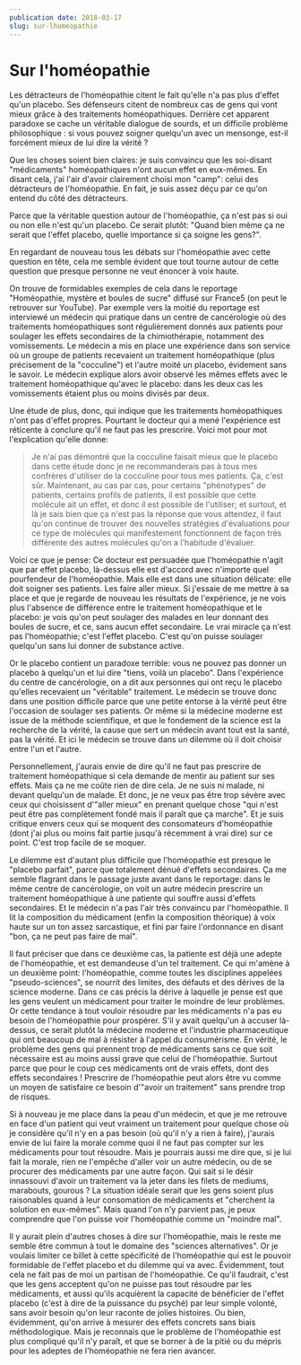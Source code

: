 ```yaml
---
publication date: 2018-03-17
slug: sur-lhomeopathie
---
```


# Sur l'homéopathie

Les détracteurs de l'homéopathie citent le fait qu'elle n'a pas plus d'effet qu'un placebo.
Ses défenseurs citent de nombreux cas de gens qui vont mieux grâce à des traitements homéopathiques.
Derrière cet apparent paradoxe se cache un véritable dialogue de sourds,
et un difficile problème philosophique :
si vous pouvez soigner quelqu'un avec un mensonge, est-il forcément mieux de lui dire la vérité ?

Que les choses soient bien claires: je suis convaincu que les soi-disant "médicaments" homéopathiques n'ont aucun effet en eux-mêmes.
En disant cela, j'ai l'air d'avoir clairement choisi mon "camp": celui des détracteurs de l'homéopathie.
En fait, je suis assez déçu par ce qu'on entend du côté des détracteurs.

Parce que la véritable question autour de l'homéopathie,
ça n'est pas si oui ou non elle n'est qu'un placebo.
Ce serait plutôt:
"Quand bien même ça ne serait que l'effet placebo, quelle importance si ça soigne les gens?".

En regardant de nouveau tous les débats sur l'homéopathie avec cette question en tête,
cela me semble évident que tout tourne autour de cette question
que presque personne ne veut énoncer à voix haute.

On trouve de formidables exemples de cela dans le reportage
"Homéopathie, mystère et boules de sucre" diffusé sur France5
(on peut le retrouver sur YouTube).
Par exemple vers la moitié du reportage
est interviewé un médecin qui pratique dans un centre de cancérologie
où des traitements homéopathiques sont régulièrement donnés aux patients
pour soulager les effets secondaires de la chimiothérapie, notamment des vomissements.
Le médecin a mis en place une expérience dans son service
où un groupe de patients recevaient un traitement homéopathique
(plus précisement de la "cocculine")
et l'autre moité un placebo, évidement sans le savoir.
Le médecin explique alors avoir observé
les mêmes effets avec le traitement homéopathique qu'avec le placebo:
dans les deux cas les vomissements étaient plus ou moins divisés par deux.

Une étude de plus, donc, qui indique que les traitements homéopathiques n'ont pas d'effet propres.
Pourtant le docteur qui a mené l'expérience est réticente à conclure qu'il ne faut pas les prescrire.
Voici mot pour mot l'explication qu'elle donne:

> Je n'ai pas démontré que la cocculine faisait mieux que le placebo dans cette étude
> donc je ne recommanderais pas à tous mes confrères d'utiliser de la cocculine
> pour tous mes patients. Ça, c'est sûr.
> Maintenant, au cas par cas, pour certains "phénotypes" de patients,
> certains profils de patients, il est possible que cette molécule ait un effet,
> et donc il est possible de l'utiliser;
> et surtout, et là je sais bien que ça n'est pas la réponse que vous attendez,
> il faut qu'on continue de trouver des nouvelles stratégies d'évaluations
> pour ce type de molécules qui manifestement fonctionnent de façon très différente
> des autres molécules qu'on a l'habitude d'évaluer.

Voici ce que je pense:
Ce docteur est persuadée que l'homéopathie n'agit que par effet placebo,
là-dessus elle est d'accord avec n'importe quel pourfendeur de l'homéopathie.
Mais elle est dans une situation délicate:
elle doit soigner ses patients. Les faire aller mieux.
Si j'essaie de me mettre à sa place et que je regarde de nouveau les résultats de l'expérience,
je ne vois plus l'absence de différence entre le traitement homéopathique et le placebo:
je vois qu'on peut soulager des malades en leur donnant des boules de sucre,
et ce, sans aucun effet secondaire.
Le vrai miracle ça n'est pas l'homéopathie; c'est l'effet placebo.
C'est qu'on puisse soulager quelqu'un sans lui donner de substance active.

Or le placebo contient un paradoxe terrible:
vous ne pouvez pas donner un placebo à quelqu'un et lui dire
"tiens, voilà un placebo".
Dans l'expérience du centre de cancérologie,
on a dit aux personnes qui ont reçu le placebo qu'elles recevaient un "véritable" traitement.
Le médecin se trouve donc dans une position difficile
parce que une petite entorse à la vérité
peut être l'occasion de soulager ses patients.
Or même si la médecine moderne est issue de la méthode scientifique,
et que le fondement de la science est la recherche de la vérité,
la cause que sert un médecin avant tout est la santé, pas la vérité.
Et ici le médecin se trouve dans un dilemme où il doit choisir entre l'un et l'autre.

Personnellement, j'aurais envie de dire
qu'il ne faut pas prescrire de traitement homéopathique
si cela demande de mentir au patient sur ses effets.
Mais ça ne me coûte rien de dire cela.
Je ne suis ni malade, ni devant quelqu'un de malade.
Et donc, je ne veux pas être trop sévère
avec ceux qui choisissent d'"aller mieux" en prenant quelque chose
"qui n'est peut être pas complètement fondé mais il paraît que ça marche".
Et je suis critique envers ceux qui se moquent des consomateurs d'homéopathie
(dont j'ai plus ou moins fait partie jusqu'à récemment à vrai dire)
sur ce point.
C'est trop facile de se moquer.

Le dilemme est d'autant plus difficile que l'homéopathie est presque
le "placebo parfait", parce que totalement dénué d'effets secondaires.
Ça me semble flagrant dans le passage juste avant dans le reportage:
dans le même centre de cancérologie, on voit un autre médecin
prescrire un traitement homéopathique à une patiente qui souffre aussi d'effets secondaires.
Et le médecin n'a pas l'air très convaincu par l'homéopathie.
Il lit la composition du médicament (enfin la composition théorique)
à voix haute sur un ton assez sarcastique,
et fini par faire l'ordonnance en disant "bon, ça ne peut pas faire de mal".

Il faut préciser que dans ce deuxième cas, la patiente est déjà une adepte de l'homéopathie,
et est demandeuse d'un tel traitement.
Ce qui m'amène à un deuxième point:
l'homéopathie, comme toutes les disciplines appelées "pseudo-sciences",
se nourrit des limites, des défauts et des dérives de la science moderne.
Dans ce cas précis la dérive à laquelle je pense
est que les gens veulent un médicament pour traiter le moindre de leur problèmes.
Or cette tendance à tout vouloir résoudre par les médicaments
n'a pas eu besoin de l'homéopathie pour prospérer.
S'il y avait quelqu'un à accuser là-dessus,
ce serait plutôt la médecine moderne et l'industrie pharmaceutique
qui ont beaucoup de mal à résister à l'appel du consumérisme.
En vérité, le problème des gens qui prennent trop de médicaments sans ce que soit nécessaire
est au moins aussi grave que celui de l'homéopathie.
Surtout parce que pour le coup ces médicaments ont de vrais effets,
dont des effets secondaires !
Prescrire de l'homéopathie peut alors être vu
comme un moyen de satisfaire ce besoin d'"avoir un traitement"
sans prendre trop de risques.

Si à nouveau je me place dans la peau d'un médecin,
et que je me retrouve en face d'un patient qui veut vraiment un traitement
pour quelque chose où je considère qu'il n'y en a pas besoin
(où qu'il n'y a rien à faire),
j'aurais envie de lui faire la morale
comme quoi il ne faut pas compter sur les médicaments pour tout résoudre.
Mais je pourrais aussi me dire que,
si je lui fait la morale,
rien ne l'empêche d'aller voir un autre médecin,
ou de se procurer des médicaments par une autre façon.
Qui sait si le désir innassouvi d'avoir un traitement
va la jeter dans les filets de mediums, marabouts, gourous ?
La situation idéale serait que les gens
soient plus raisonables quand à leur consomation de médicaments
et "cherchent la solution en eux-mêmes".
Mais quand l'on n'y parvient pas,
je peux comprendre que l'on puisse voir l'homéopathie comme un "moindre mal".

Il y aurait plein d'autres choses à dire sur l'homéopathie,
mais le reste me semble être commun à tout le domaine des "sciences alternatives".
Or je voulais limiter ce billet à cette spécificité de l'homéopathie
qui est le pouvoir formidable de l'effet placebo et du dilemme qui va avec.
Évidemment, tout cela ne fait pas de moi un partisan de l'homéopathie.
Ce qu'il faudrait,
c'est que les gens acceptent qu'on ne puisse pas tout résoudre
par les médicaments,
et aussi qu'ils acquièrent la capacité de bénéficier de l'effet placebo
(c'est à dire de la puissance du psyché)
par leur simple volonté, sans avoir besoin qu'on leur raconte de jolies histoires.
Ou bien, évidemment, qu'on arrive à mesurer des effets concrets sans biais méthodologique.
Mais je reconnais que le problème de l'homéopathie est plus compliqué qu'il n'y paraît,
et que se borner à de la pitié ou du mépris pour les adeptes de l'homéopathie
ne fera rien avancer.
